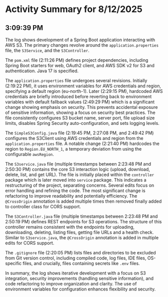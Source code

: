 # Activity Summary for 8/12/2025

## 3:09:39 PM
The log shows development of a Spring Boot application interacting with AWS S3.  The primary changes revolve around the `application.properties` file, the `S3Service`, and the `S3Controller`.

The `pom.xml` file (2:11:26 PM) defines project dependencies, including Spring Boot starters for web, OAuth2 client, and AWS SDK v2 for S3 and authentication.  Java 17 is specified.

The `application.properties` file undergoes several revisions. Initially (2:19:22 PM), it uses environment variables for AWS credentials and region, specifying a default region (eu-north-1). Later (2:29:15 PM), hardcoded AWS credentials are briefly introduced before reverting back to environment variables with default fallback values (2:49:29 PM) which is a significant change showing emphasis on security. This prevents accidental exposure of sensitive information,  showing a focus on security best practices.  The file consistently configures S3 bucket name, server port, file upload size limits, disables Spring Security auto-configuration, and sets logging levels.

The `SimpleS3Config.java` file (2:19:45 PM, 2:27:08 PM, and 2:49:42 PM) configures the S3Client using AWS credentials and region from the `application.properties` file.  A notable change (2:21:40 PM) hardcodes the region to `Region.EU_NORTH_1`, a temporary deviation from using the configurable `awsRegion`.

The `S3service.java` file (multiple timestamps between 2:23:48 PM and 2:50:30 PM) contains the core S3 interaction logic (upload, download, delete, list, and get URL).  The file is initially placed within the `controller` package which is later moved into `service` package. This indicates a restructuring of the project, separating concerns. Several edits focus on error handling and refining the code.  The most significant change is refactoring to improve readability and potentially efficiency. The `@CrossOrigin` annotation is added multiple times then removed finally added to controller class for CORS support.

The `S3Controller.java` file (multiple timestamps between 2:23:48 PM and 2:50:19 PM) defines REST endpoints for S3 operations. The structure of this controller remains consistent with the endpoints for uploading, downloading, deleting, listing files, getting file URLs and a health check.  Similar to `S3service.java`, the `@CrossOrigin` annotation is added in multiple edits for CORS support.

The `.gitignore` file (2:20:05 PM)  lists files and directories to be excluded from Git version control, including compiled code, log files, IDE files, OS-specific files, and crucially, files containing secrets like `.env` files.

In summary, the log shows iterative development with a focus on S3 integration, security improvements (handling sensitive information), and code refactoring to improve organization and clarity.  The use of environment variables for configuration enhances flexibility and security.
